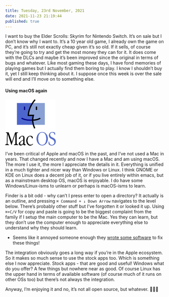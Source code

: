 ```yaml
---
title: Tuesday, 23rd November, 2021
date: 2021-11-23 21:19:44
published: true
---
```


I want to buy the Elder Scrolls: Skyrim for Nintendo Switch. It’s on sale but I don’t know why I want to. It’s a 10 year old game, I already own the game on PC, and it’s still not exactly cheap given it’s so old. If it sells, of course they’re going to try and get the most money they can for it. It does come with the DLCs and maybe it’s been improved since the original in terms of bugs and whatever. Like most gaming these days, I have fond memories of playing games but I actually find them boring to play. I know I shouldn’t buy it, yet I still keep thinking about it. I suppose once this week is over the sale will end and I’ll move on to something else.

#### Using macOS again
![](/assets/img/MacOS.png)

I’ve been critical of Apple and macOS in the past, and I’ve not used a Mac in years. That changed recently and now I have a Mac and am using macOS. The more I use it, the more I appreciate the details in it. Everything is unified in a much tighter and nicer way than Windows or Linux. I think GNOME or KDE on Linux does a decent job of it, or if you live entirely within emacs, but as a mainstream desktop OS, macOS is enjoyable. I do have some Windows/Linux-isms to unlearn or perhaps is macOS-isms to learn.

Finder is a bit odd - why can’t I press enter to open a directory? It actually is an outline, and pressing `⌘ Command + ↓ Down Arrow` navigates to the level below. There’s probably other stuff but I’ve forgotten it or looked it up. Using `⌘+C/V` for copy and paste is going to be the biggest complaint from the family if I setup the main computer to be the Mac. Yes they can learn, but they don’t use the computer enough to appreciate everything else to understand why they should learn.

* Seems like it annoyed someone enough they [wrote some software](http://www.trankynam.com/xtrafinder/) to fix these things!

The integration obviously goes a long way if you’re in the Apple ecosystem. So it makes so much sense to use the stock apps too. Which is something else I now appreciate. Stock apps - that are good and useful! Windows what do you offer? A few things but nowhere near as good. Of course Linux has the upper hand in terms of available software (of course much of it runs on other OSs too) but there’s not always the integration.

Anyway, I’m enjoying it and no, it’s not all open source, but whatever. 🤷🏼‍♂️